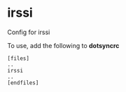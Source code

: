 irssi
=====

Config for irssi

To use, add the following to **dotsyncrc**

    [files]
    ..
    irssi
    ..
    [endfiles]

